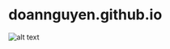 # doannguyen.github.io
![alt text](https://lh6.googleusercontent.com/proxy/GVEYlKjZk29LBVgumQR1HGq0z3d3xRWKcgkfDqnTiBJU4KQlBcIPm4UH4iPtpCSRmH0GjiRqiAbbuxAhvWq7aYtsfbVEnhRb5xIvdLY=w3840-h2160-p-k-no-nd-mv)
